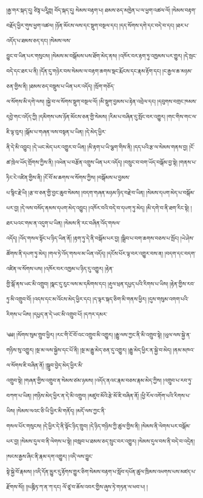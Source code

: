 ﻿  
།རྒྱ་གར་སྐད་དུ། ཙིཏྟ་པརཱིཀྵ། བོད་སྐད་དུ། སེམས་བརྟག་པ། ཐམས་ཅད་མཁྱེན་པ་ལ་ཕྱག་འཚལ་ལོ། །སེམས་བརྟག་བརྗོད་ཕྱིར་གུས་ཕྱག་འཚལ། །ཉོན་མོངས་ལས་དང་སྡུག་བསྔལ་དང། །དད་སོགས་དགེ་དང་བདེ་བ་དང། །ཐར་པ་འདོད་པ་ཐམས་ཅད་དང། །སེམས་ལས་  
བྱུང་བ་ཡིན་པར་གསུངས། །སེམས་མ་བསྒོམས་པས་ཐོག་མེད་ནས། །འཁོར་བར་རྟག་ཏུ་འཁྱམས་པར་གྱུར། །དེ་སྤང་བདེ་དང་ཐར་པ་ནི། །དོན་དུ་གཉེར་བས་སེམས་ལ་བརྟག་ཆགས་སྡང་རྨོངས་དང་རྣམ་རྟོག་དང། །ང་རྒྱལ་ཆ་མཉམ་ཅན་གྱིས་ནི། །ཐམས་ཅད་བསྡུས་པ་ཡིན་པར་འདོད། །སྲོག་གཅོད་  
ལ་སོགས་མི་དགེ་ལས། །སྐྱེ་བ་ལ་སོགས་སྡུག་བསྔལ་ལོ། །མི་སྡུག་བྱམས་པ་རྟེན་འབྲེལ་དང། །དབུགས་བགྲང་ཁམས་དབྱེ་གང་འདོད་ཀྱི། །དམིགས་པས་ཉོན་མོངས་ཅན་གྱི་སེམས། །རིམ་པ་བཞིན་དུ་སྤོང་བར་འགྱུར། །གང་གིས་གང་ལ་ཇི་ལྟ་བུར། །སྒོམ་པ་གཞན་ལས་བསྟན་པ་ཡིན། །དེ་མེད་ཕྱིར་  
ནི་དེ་མི་འབྱུང། །དེ་ཡང་མེད་པར་འགྱུར་བ་ཡིན། །མི་རྟག་པ་ཡི་ལྕག་གིས་ནི། །དད་པའི་རྩ་ལ་སེམས་གནས་བྱ། །ངོ་ཚ་ཁྲེལ་ཡོད་གྲོགས་ཀྱིས་ནི། །འཕེན་པ་བརྩོན་འགྲུས་ཡིན་པར་འདོད། །བསྲུང་བ་བག་ཡོད་བསྒོམ་བྱ་སྟེ། །གནས་པ་ཏིང་ངེ་འཛིན་གྱིས་ནི། །ངོ་བོ་མ་ཆགས་ལ་སོགས་ཀྱིས། །བསྒོམས་པ་བྱམས་  
པ་སྙིང་རྗེ་ཡི། །རྩ་བ་ཅན་གྱི་བྱང་ཆུབ་སེམས། །བདག་གཞན་མཉམ་ཉིད་བརྗེ་བ་ཡིན། །སེམས་དཔག་མེད་པ་བསྒོམ་པར་བྱ། །དེ་ལས་བསོད་ནམས་དཔག་མེད་འབྱུང། །འཁོར་བའི་བདེ་བ་དཔག་ཏུ་མེད། །མི་དགེ་བ་ནི་ཐག་རིང་སྟེ། །ཐར་པའང་གམ་ན་འདུག་པ་ཡིན། །སེམས་ནི་རང་བཞིན་འོད་གསལ་  
འདོད། །འོད་གསལ་སྟོང་པ་ཉིད་ཡིན་ནོ། །རྟག་ཏུ་དེ་ནི་བསྒོམ་པར་བྱ། །སྒྲིབ་པ་བག་ཆགས་བཅས་པ་སྤོང། །ཡེ་ཤེས་ཚོགས་ནི་དཔག་ཏུ་མེད། །གལ་ཏེ་འོད་གསལ་མ་ཡིན་འདོད། །དངོས་པོར་ལྟ་བར་འགྱུར་བས་ན། །བདག་དང་བདག་འཛིན་ལ་སོགས་པས། །འཁོར་བར་འཁྱམ་པ་ཉིད་དུ་འགྱུར། །རྟེན་  
གྱི་སྒོ་ནས་ཡང་མི་འགྲུབ། །སྣང་དུ་རུང་ལས་མ་དམིགས་དང། །རྡུལ་ཕྲན་དཔྱད་པའི་རིགས་པ་ཡིས། །རྟེན་གྱིས་རབ་ཏུ་མི་འགྲུབ་བོ། །འདས་དང་མ་འོངས་མེད་ཕྱིར་དང། །ད་ལྟར་སྐད་ཅིག་མི་གནས་ཕྱིར། །དུས་གསུམ་འགག་པའི་རིགས་པ་ཡིས། །དཔྱད་ན་དེ་ཡང་མི་འགྲུབ་པོ། །དཀར་དམར་  
  
༄༅། །སོགས་སུམ་གྲུབ་ཕྱིར། །རང་གི་ངོ་བོ་འང་འགྲུབ་མི་འགྱུར། །རྒྱུ་ལས་ཀྱང་ནི་མི་འགྲུབ་སྟེ། །ཡུལ་ལས་སྐྱེ་ན་གཉིས་སུ་འགྱུར། །སྔ་མ་ལས་སྐྱེས་དང་པོ་ནི། །སྔ་མ་རྒྱུ་མེད་ཅན་དུ་འགྱུར། །རྒྱུ་མེད་ཕྱིར་ན་སྐྱེ་བ་མེད། །ནམ་མཁའ་ལ་སོགས་ཇི་བཞིན་ནོ། །སྒྲུབ་བྱེད་མེད་ཕྱིར་མི་  
འགྲུབ་སྟེ། །གཞན་གྱིས་འགྲུབ་ན་སེམས་ཙམ་ཉམས། །འདོད་ནའང་རྣམ་བཅས་རྣམ་མེད་ཀྱིས། །འགྲུབ་པ་རབ་ཏུ་བཀག་པ་ཡིན། །གཉིས་མེད་ཕྱིར་ན་དེ་མི་འགྲུབ། །མཛུབ་མོའི་རྩེ་མོ་ཇི་བཞིན་ནོ། །ཕྱི་རོལ་འགོག་པའི་རིགས་པ་ཡིས། །སེམས་ལའང་ཅི་ཡི་ཕྱིར་མི་གནོད། །མདོ་ལས་ཀྱང་ནི་  
གསལ་པོར་གསུངས། །དེ་ཕྱིར་དེ་ནི་སྟོང་ཉིད་གྲུབ། །དེ་ཉིད་གཉིས་ཀྱི་ཚུལ་གྱིས་ནི། །སེམས་ནི་ལེགས་པར་བསྒོམ་པར་བྱ། །སེམས་དུལ་བ་ནི་ལེགས་པ་སྟེ། །བསླབ་པ་ཐམས་ཅད་སྲུང་བར་འགྱུར། །སེམས་དུལ་བས་ནི་བདེ་བ་འདྲེན། །སངས་རྒྱས་ཞིང་ནི་རྣམ་དག་འགྱུར། །འདི་ལས་བྱུང་  
སྟེ་སྐྱེ་བོ་རྣམས། །འདི་དོན་མྱུར་དུ་རྟོགས་གྱུར་ཅིག་སེམས་བརྟག་པ་སློབ་དཔོན་ཚུལ་ཁྲིམས་འཕགས་པས་མཛད་པ་རྫོགས་སོ།། །།པཎྜིཏ་ཀ་ན་ཀ་དང། ལོ་ཙཱ་བ་ཆོས་འབར་གྱིས་ཞུས་ཏེ་གཏན་ལ་ཕབ་པ། །  
  
  
